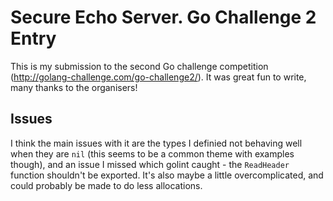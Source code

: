# Secure Echo Server. Go Challenge 2 Entry
This is my submission to the second Go challenge competition (http://golang-challenge.com/go-challenge2/). It was great fun to write, many thanks to the organisers!

## Issues
I think the main issues with it are the types I definied not behaving well when they are `nil` (this seems to be a common theme with examples though), and an issue I missed which golint caught - the `ReadHeader` function shouldn't be exported. It's also maybe a little overcomplicated, and could probably be made to do less allocations. 
